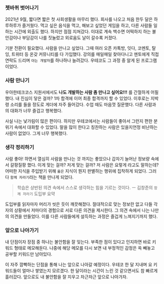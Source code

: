 ### 쳇바퀴 벗어나기

2021년 9월, 짧다면 짧은 첫 사회생활을 마무리 했다.
회사를 나오고 처음 한두 달은 하루하루가 즐거웠다.
먹고 싶은 음식을 먹고, 해보고 싶었던 게임을 하고, 다른 사람들 일하는 시간에 외출도 했다.
하지만 점점 지쳐갔다.
이대로 계속 백수면 어떡하지 하는 불안감이나 부담감이 나를 짓눌렀고 외로움도 날이 갈수록 커졌다.

기분 전환이 필요했다.
사람을 만나고 싶었다.
그때 여러 오픈 카톡방, 잇다, 코멘토, 탈잉, 트위터 등 온갖 커뮤니티를 다 가입했다.
강의를 매일매일 찾아다니고 멘토에게 직접 연락도 드리며 `아는 개발자`를 하나하나 늘려갔다.
우테코도 그 과정 중 알게 된 프로그램이었다.

### 사람 만나기

우아한테크코스 지원서에서도 **나도 개발하는 사람 좀 만나고 싶어요!!!** 를 간절하게 어필했다.
내 진심이 닿은 걸까?
1차 합격에 이어 최종 합격까지 할 수 있었다.
이후로는 지박령 소리를 들을 정도로 게더에 자주 들어갔다.
수업 때도 마음껏 질문했다.
다른 사람과의 대화가 너무 즐겁고 행복했다.

사실 나는 낯가림이 많은 편이다.
하지만 우테코에서는 사람들이 좋아서 그런지 편한 분위기 속에서 대화할 수 있었다.
말을 많이 한다고 칭찬하는 사람은 있을지언정 비난하는 사람이 없었다.
그게 너무 행복했다.

### 생각 정리하기

사람 좋아! 하면서 열심히 사람을 만나는 것 까지는 좋았으나 갑자기 늘어난 정보량 속에서 갈팡질팡 했다.
이게 맞는 걸까? 저게 맞는 걸까? 저 사람은 요렇게 라고도 말하는데?
어떠한 지식을 주입받기 위해 `옳은` 지식이 뭔지 판별하는 행위에 집착하게 되었다.
그러다 `함께 자라기`라는 책을 만나게 되었다.

> 학습은 상반된 의견 속에서 스스로 생각하는 힘을 기르는 것이다.
> ㅡ 김창준의 `함께 자라기` 도입부 요약

도입부를 읽자마자 머리가 씻은 듯이 깨끗해졌다.
절대적으로 맞는 정보란 없고 다들 각자의 상황에서 저마다의 경험으로 서로 다른 의견을 제시한다.
그 의견 속에서 나는 나만의 의견을 만들었다.
이를 다른 사람들에게 설득하는 과정은 즐겁게 느껴지기까지 했다.

### 앞으로 나아가기

내 단점이자 장점 중 하나는 불안함을 잘 잊는다.
부족한 점이 있다고 인지하면 바로 키워드 형태로 메모해둔다.
나중에 해당 메모를 다시 보면 내 부정적인 감정은 쏙 빼놓고 공부할 키워드만 남아있다.

이 자주 깜빡하는 단점을 통해 나는 앞으로 나아갈 예정이다.
우테코 한 달 지내며 요 키워드들이 얼마나 쌓였는지 모르겠다.
한 달이라는 시간이 느린 것 같으면서도 참 빠르게 흘러갔다.
앞으로도 내 불안함을 잘 지우고 차근차근 앞으로 나아가자.